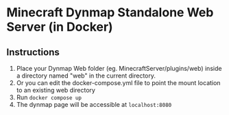 # Minecraft Dynmap Standalone Web Server (in Docker)

## Instructions

1. Place your Dynmap Web folder (eg. MinecraftServer/plugins/web) inside a directory named "web" in the current directory.
2. Or you can edit the docker-compose.yml file to point the mount location to an existing web directory
3. Run `docker compose up`
4. The dynmap page will be accessible at `localhost:8080`

